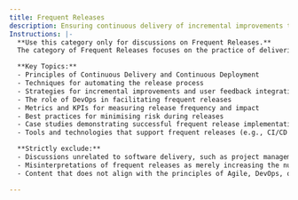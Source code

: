 ```yaml
---
title: Frequent Releases
description: Ensuring continuous delivery of incremental improvements to users and stakeholders.
Instructions: |-
  **Use this category only for discussions on Frequent Releases.**  
  The category of Frequent Releases focuses on the practice of delivering software updates and improvements to users and stakeholders in a continuous and incremental manner. This approach is essential for enhancing user satisfaction, responding to market changes, and fostering a culture of agility within teams.

  **Key Topics:**
  - Principles of Continuous Delivery and Continuous Deployment
  - Techniques for automating the release process
  - Strategies for incremental improvements and user feedback integration
  - The role of DevOps in facilitating frequent releases
  - Metrics and KPIs for measuring release frequency and impact
  - Best practices for minimising risk during releases
  - Case studies demonstrating successful frequent release implementations
  - Tools and technologies that support frequent releases (e.g., CI/CD pipelines)

  **Strictly exclude:**
  - Discussions unrelated to software delivery, such as project management methodologies not focused on release frequency.
  - Misinterpretations of frequent releases as merely increasing the number of releases without considering quality and user impact.
  - Content that does not align with the principles of Agile, DevOps, or Continuous Delivery as defined by the original theorists and practitioners.

---
```


